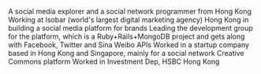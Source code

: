A social media explorer and a social network programmer from Hong Kong
Working at Isobar (world's largest digital marketing agency) Hong Kong in building a social media platform for brands
Leading the development group for the platform, which is a Ruby+Rails+MongoDB project and gets along with Facebook, Twitter and Sina Weibo APIs
Worked in a startup company based in Hong Kong and Singapore, mainly for a social network Creative Commons platform
Worked in Investment Dep, HSBC Hong Kong